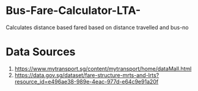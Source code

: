 # Bus-Fare-Calculator-LTA-
Calculates distance based fared based on distance travelled and bus-no

# Data Sources
1. https://www.mytransport.sg/content/mytransport/home/dataMall.html
2. https://data.gov.sg/dataset/fare-structure-mrts-and-lrts?resource_id=e496ae38-989e-4eac-977d-e64c9e91a20f